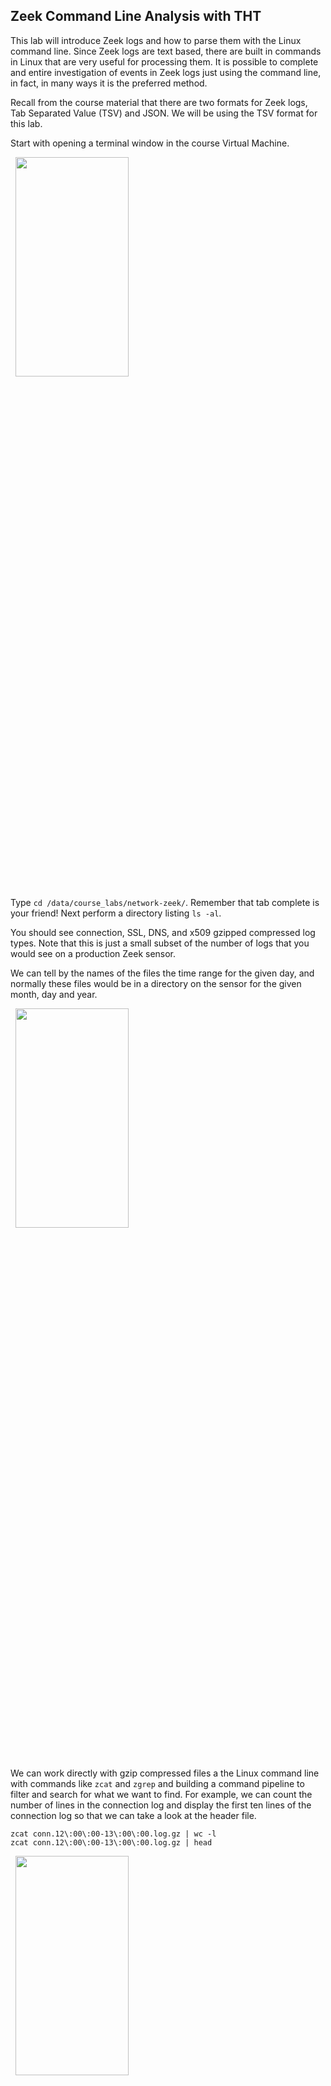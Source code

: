 ## Zeek Command Line Analysis with THT

This lab will introduce Zeek logs and how to parse them with the Linux command line.  Since Zeek logs are text based, there are built in commands in Linux that are very useful for processing them.  It is possible to complete and entire investigation of events in Zeek logs just using the command line, in fact, in many ways it is the preferred method.

Recall from the course material that there are two formats for Zeek logs, Tab Separated Value (TSV) and JSON.  We will be using the TSV format for this lab.

Start with opening a terminal window in the course Virtual Machine.

&nbsp;
<img src="images/zeek_lab_terminal_emulator.png"  width="60%" height="30%">
&nbsp;


Type `cd /data/course_labs/network-zeek/`. Remember that tab complete is your friend!  Next perform a directory listing `ls -al`.   

You should see connection, SSL, DNS, and x509 gzipped compressed log types. Note that this is just a small subset of the number of logs that you would see on a production Zeek sensor.

We can tell by the names of the files the time range for the given day, and normally these files would be in a directory on the sensor for the given month, day and year.

&nbsp;
<img src="images/zeek_command_line_0.png"  width="60%" height="30%">

&nbsp;

We can work directly with gzip compressed files a the Linux command line with commands like `zcat` and `zgrep` and building a command pipeline to filter and search for what we want to find.  For example, we can count the number of lines in the connection log and display the first ten lines of the connection log so that we can take a look at the header file.

```
zcat conn.12\:00\:00-13\:00\:00.log.gz | wc -l
zcat conn.12\:00\:00-13\:00\:00.log.gz | head

```

&nbsp;
<img src="images/zeek_command_line_1.png"  width="60%" height="30%">

&nbsp;


One of the advantages of the TSV format is the ability to easily filter out a column of data.  The `zeek-cut` command facilitates this.  Run the following command to extract the value for each row in the 'service' column.  

```
zcat conn.12\:00\:00-13\:00\:00.log.gz | zeek-cut service

```

While there may be times you want this output for every line, most of the time we probably want to do some further filtering.  Let's add some commands to the pipeline to find all the unique service values, or in other words, the services that Zeek recognized for that hour of traffic in the log files.  We will do that with the `sort` and `uniq` commands.

```
zcat conn.12\:00\:00-13\:00\:00.log.gz | zeek-cut service | sort | uniq

```

&nbsp;
<img src="images/zeek_command_line_2.png"  width="60%" height="30%">

&nbsp;


That output is more useful than the individual values for each row.  We can add some command line flags and an additional `sort` command to get the count of each service value and arrange them from most to least frequent.  The `-c` flag for `uniq` provides a count for each unique value and the `-n` and `-r` flags for `sort` sort the values in the output numerically, then reverse that to make the data appear highest to lowest value.

```
zcat conn.12\:00\:00-13\:00\:00.log.gz | zeek-cut service | sort | uniq -c | sort -nr
```

&nbsp;
<img src="images/zeek_command_line_3.png"  width="60%" height="30%">

&nbsp;

This technique is known by a few names.  In a generic sense, we are 'data stacking', which means just what it sounds like, where we are stacking data on top of each other and counting it.  Often as an analyst looking at data different ways help to figure out elements of an investigation.  With data stacking, it's often possible to spot anomalous and interesting activity.  

Sorting the data from highest values to the lowest value is called 'short tail analysis' or 'most frequent occurrence'.  The opposite, sorting from lowest to highest value, is called 'long tail analysis' or 'least frequent occurrence'.  

The least frequent occurrence on this data can be accomplished with removing the `-r` from the last sort command.


```
zcat conn.12\:00\:00-13\:00\:00.log.gz | zeek-cut service | sort | uniq -c | sort -n
```
&nbsp;
<img src="images/zeek_command_line_4.png"  width="60%" height="30%">

&nbsp;

Now let's use the same data stacking technique to take a look at most frequent occurrence of the 'server_name' field in the SSL log.  The domains in the number three and four spot for most frequent occurrence may look familiar from the previous host based lab, as they were the DNS lookups for a potentially malicious executable.


```
zcat ssl.12\:00\:00-13\:00\:00.log.gz | zeek-cut server_name | sort | uniq -c | sort -nr
```


&nbsp;
<img src="images/zeek_command_line_5.png"  width="60%" height="30%">

&nbsp;

Next lets add the `-d` flag to the zeek cut command to convert the timestamps to human readable format and add the `ts` (timestamp) field so that we get the time of each new SSL request.  We then will grep for both domains using the `-E` flag which uses 'extended regular expressions'.

```
zcat ssl.12\:00\:00-13\:00\:00.log.gz | zeek-cut -d ts server_name | grep -E "d3vd0xee57b8hr.cloudfront.net|dwgbg8vy0czhx.cloudfront.net"

```

&nbsp;
<img src="images/zeek_command_line_6.png"  width="60%" height="30%">

&nbsp;

It appears that there were 124 requests that spanned approximately 17 minutes of time.  That doesn't sound like a lot of time, but lets see if we can determine the IP addresses of the two cloudfront addresses so that we can then determine if data was exfiltrated.

We can use zeek-cut to get the queries and associated answers, but the output isn't ideal since we really want just the unique IP addresses in the answers field to then search through the conn.log.  

```
zcat dns.12\:00\:00-13\:00\:00.log.gz | zeek-cut query answers | grep -E "d3vd0xee57b8hr.cloudfront.net|dwgbg8vy0czhx.cloudfront.net"
```
&nbsp;
<img src="images/zeek_command_line_7.png"  width="60%" height="30%">

&nbsp;

You have a few choices to get the unique IP addresses from the output.  Since its not a lot of data, one way is to copy and paste the output into a text editor and manually filter the data.  There is nothing wrong with that, I have done it many times.  However what it were thousands of lines?  Doing the filtering at the command line would scale to that, where manual techniques may not.

The command below looks gnarly, but its not too bad once you know whats happening.  The first part up to the first cut command is the the search from above, we are now using cut with the `-f` field to get the second column of data that contains our answers.  

Next we are using the `tr` command to transform the data and removing the dash character.  Then we transform the data again to remove the comma and replacing it with a newline character so that the IP addresses appear on one line.  The last transform remove lines that start with a newline character.  Finally we `sort` and `uniq` the data.  This gives us a nice list of IP addresses we can copy and paste into our report.

```
zcat dns.12\:00\:00-13\:00\:00.log.gz | zeek-cut query answers | grep -E "d3vd0xee57b8hr.cloudfront.net|dwgbg8vy0czhx.cloudfront.net" | cut -f 2 | tr -d '-' | tr ',' '\n' | tr -s '\n' | sort | uniq
```

&nbsp;
<img src="images/zeek_command_line_8.png"  width="60%" height="30%">

&nbsp;

We add one more transform to get the grep format we need to use to search the conn.log.  This will replace the newline character with a pipe. 

```
zcat dns.12\:00\:00-13\:00\:00.log.gz | zeek-cut query answers | grep -E "d3vd0xee57b8hr.cloudfront.net|dwgbg8vy0czhx.cloudfront.net" | cut -f 2 | tr -d '-' | tr ',' '\n' | tr -s '\n' | sort | uniq | tr '\n' '|'

```
&nbsp;
<img src="images/zeek_command_line_9.png"  width="60%" height="30%">

&nbsp;


Now we can search the conn log for the IP addresses related to our queries.  

Note that we are investigating cloudfront.com domains which is Amazon's Content Delivery Network and it is possible that there would be overlap with IP addresses in the data with non-malicious cloudfront.com domains in a larger and real world Zeek data and the UID field may be a better choice to pivot between log files.  For this lab, the IP addresses are easier to read and work with than the UID fields.

The following command will display each row that contains one of the IP addresses in our list.
```
zcat conn.12\:00\:00-13\:00\:00.log.gz | grep -E "54.239.153.121|54.239.153.178|54.239.153.192|54.239.153.198|99.84.109.115|99.84.109.167|99.84.109.193|99.84.109.97"

```
&nbsp;
<img src="images/zeek_command_line_10.png"  width="60%" height="30%">

&nbsp;

To find whether or not we think that data was exfiltrated we will need four fields in the conn.log, the source and destination IP address and the bytes sent and received.  In the conn.log these fields are id.orig_h, id.resp_h, orig_bytes, and resp_bytes.

```
zcat conn.12\:00\:00-13\:00\:00.log.gz | zeek-cut id.orig_h id.resp_h orig_bytes resp_bytes | grep -E "54.239.153.121|54.239.153.178|54.239.153.192|54.239.153.198|99.84.109.115|99.84.109.167|99.84.109.193|99.84.109.97"
```

&nbsp;
<img src="images/zeek_command_line_11.png"  width="60%" height="30%">

&nbsp;

We can see that the majority of the requests and response are 865 bytes and 6 KB in size with two that have around a 270 KB response.  This doesn't seem like a lot of data sent, so I think the answer would be no, data was not exfiltrated.

However it does seem like there was an active command and control channel for 17 minutes, so Defender may not have been able to completely prevent the malware from running.